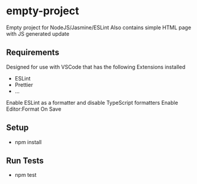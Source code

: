 # empty-project

Empty project for NodeJS/Jasmine/ESLint
Also contains simple HTML page with JS generated update

## Requirements

Designed for use with VSCode that has the following Extensions installed

- ESLint
- Prettier
- ...

Enable ESLint as a formatter and disable TypeScript formatters
Enable Editor:Format On Save

## Setup

- npm install

## Run Tests

- npm test
